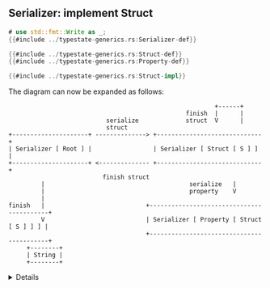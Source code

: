 ## Serializer: implement Struct

```rust
# use std::fmt::Write as _;
{{#include ../typestate-generics.rs:Serializer-def}}

{{#include ../typestate-generics.rs:Struct-def}}
{{#include ../typestate-generics.rs:Property-def}}

{{#include ../typestate-generics.rs:Struct-impl}}
```

The diagram can now be expanded as follows:

```bob
                                                         +------+
                                                 finish  |      |
                           serialize             struct  V      |
                           struct
+---------------------+ --------------> +-----------------------------+
| Serializer [ Root ] |                 | Serializer [ Struct [ S ] ] |
+---------------------+ <-------------- +-----------------------------+
                          finish struct
         |                                        serialize   |
         |                                        property    V
         |
finish   |                            +------------------------------------------+
         V                            | Serializer [ Property [ Struct [ S ] ] ] |
                                      +------------------------------------------+
     +--------+
     | String |
     +--------+
```

<details>

- A `Struct` can only contain a `Property`;

- Finishing a `Struct` returns control back to its parent, which in our previous
  slide was assumed the `Root`, but in reality however it can be also something
  else such as `Struct` in case of nested "structs".

</details>
